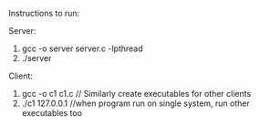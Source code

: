 Instructions to run:

Server:
1. gcc -o server server.c -lpthread
2. ./server

Client:
1. gcc -o c1 c1.c             // Similarly create executables for other clients
2. ./c1 127.0.0.1             //when program run on single system, run other executables too
